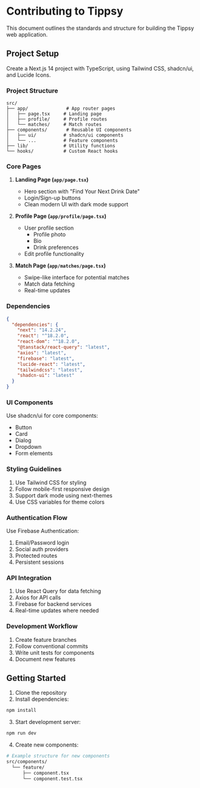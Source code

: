 # Contributing to Tippsy

This document outlines the standards and structure for building the Tippsy web application.

## Project Setup

Create a Next.js 14 project with TypeScript, using Tailwind CSS, shadcn/ui, and Lucide Icons.

### Project Structure

```
src/
├── app/              # App router pages
│   ├── page.tsx     # Landing page
│   ├── profile/     # Profile routes
│   └── matches/     # Match routes
├── components/       # Reusable UI components
│   ├── ui/          # shadcn/ui components
│   └── ...          # Feature components
├── lib/             # Utility functions
└── hooks/           # Custom React hooks
```

### Core Pages

1. **Landing Page (`app/page.tsx`)**
   - Hero section with "Find Your Next Drink Date"
   - Login/Sign-up buttons
   - Clean modern UI with dark mode support

2. **Profile Page (`app/profile/page.tsx`)**
   - User profile section
     - Profile photo
     - Bio
     - Drink preferences
   - Edit profile functionality

3. **Match Page (`app/matches/page.tsx`)**
   - Swipe-like interface for potential matches
   - Match data fetching
   - Real-time updates

### Dependencies

```json
{
  "dependencies": {
    "next": "14.2.24",
    "react": "^18.2.0",
    "react-dom": "^18.2.0",
    "@tanstack/react-query": "latest",
    "axios": "latest",
    "firebase": "latest",
    "lucide-react": "latest",
    "tailwindcss": "latest",
    "shadcn-ui": "latest"
  }
}
```

### UI Components

Use shadcn/ui for core components:
- Button
- Card
- Dialog
- Dropdown
- Form elements

### Styling Guidelines

1. Use Tailwind CSS for styling
2. Follow mobile-first responsive design
3. Support dark mode using next-themes
4. Use CSS variables for theme colors

### Authentication Flow

Use Firebase Authentication:
1. Email/Password login
2. Social auth providers
3. Protected routes
4. Persistent sessions

### API Integration

1. Use React Query for data fetching
2. Axios for API calls
3. Firebase for backend services
4. Real-time updates where needed

### Development Workflow

1. Create feature branches
2. Follow conventional commits
3. Write unit tests for components
4. Document new features

## Getting Started

1. Clone the repository
2. Install dependencies:
```bash
npm install
```

3. Start development server:
```bash
npm run dev
```

4. Create new components:
```bash
# Example structure for new components
src/components/
  └── feature/
      ├── component.tsx
      └── component.test.tsx
``` 